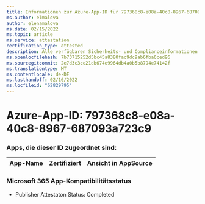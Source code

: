 ```yaml
---
title: Informationen zur Azure-App-ID für 797368c8-e08a-40c8-8967-687093a723c9
ms.author: elmalova
author: elenamalova
ms.date: 02/15/2022
ms.topic: article
ms.service: attestation
certification_type: attested
description: Alle verfügbaren Sicherheits- und Complianceinformationen für 797368c8-e08a-40c8-8967-687093a723c9.
ms.openlocfilehash: 7b73715252d5bc45a8380fac9dc9ab6fba6ced96
ms.sourcegitcommit: 2e7d3c3ce21db674e9964db4a0b5b8794e74142f
ms.translationtype: MT
ms.contentlocale: de-DE
ms.lasthandoff: 02/16/2022
ms.locfileid: "62829795"
---
```

# <a name="azure-app-id-797368c8-e08a-40c8-8967-687093a723c9"></a>Azure-App-ID: 797368c8-e08a-40c8-8967-687093a723c9


### <a name="apps-associated-with-this-id"></a>Apps, die dieser ID zugeordnet sind:
| **App-Name** | **Zertifiziert** | **Ansicht in AppSource** |
|--------------|---------------|-----------------------|

### <a name="microsoft-365-app-compliance-status"></a>Microsoft 365 App-Kompatibilitätsstatus
- Publisher Attestaton Status: Completed

